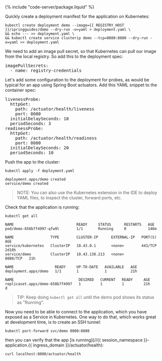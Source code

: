 
{% include "code-server/package.liquid" %}

Quickly create a deployment manifest for the application on Kubernetes:

```execute
kubectl create deployment demo --image={{ REGISTRY_HOST }}/springguides/demo --dry-run -o=yaml > deployment.yaml \
&& echo --- >> deployment.yaml \
&& kubectl create service clusterip demo --tcp=8080:8080 --dry-run -o=yaml >> deployment.yaml
```

We need to add an image pull secret, so that Kubernetes can pull our image from the local registry. So add this to the deployment spec:

<pre class="pastable" data-file="/home/eduk8s/exercises/demo/deployment.yaml" data-yaml-path="spec">
imagePullSecrets:
  - name: registry-credentials
</pre>

Let's add some configuration to the deployment for probes, as would be typical for an app using Spring Boot actuators. Add this YAML snippet to the container spec:

<pre class="pastable" data-file="/home/eduk8s/exercises/demo/deployment.yaml" data-yaml-path="spec.template.spec.containers[0]">
livenessProbe:
  httpGet:
    path: /actuator/health/liveness
    port: 8080
  initialDelaySeconds: 10
  periodSeconds: 3
readinessProbe:
  httpGet:
    path: /actuator/health/readiness
    port: 8080
  initialDelaySeconds: 20
  periodSeconds: 10
</pre>

Push the app to the cluster:

```execute
kubectl apply -f deployment.yaml
```

```
deployment.apps/demo created
service/demo created
```

> NOTE: You can also use the Kubernetes extension in the IDE to deploy YAML files, to inspect the cluster, forward ports, etc.

Check that the application is running:

```execute
kubectl get all
```

```
NAME                             READY     STATUS      RESTARTS   AGE
pod/demo-658b7f4997-qfw9l        1/1       Running     0          146m

NAME                 TYPE        CLUSTER-IP      EXTERNAL-IP   PORT(S)    AGE
service/kubernetes   ClusterIP   10.43.0.1       <none>        443/TCP    2d18h
service/demo         ClusterIP   10.43.138.213   <none>        8080/TCP   21h

NAME                   READY     UP-TO-DATE   AVAILABLE   AGE
deployment.apps/demo   1/1       1            1           21h

NAME                              DESIRED   CURRENT   READY     AGE
replicaset.apps/demo-658b7f4997   1         1         1         21h
d
```

> TIP: Keep doing `kubectl get all` until the demo pod shows its status as "Running".

Now you need to be able to connect to the application, which you have exposed as a Service in Kubernetes. One way to do that, which works great at development time, is to create an SSH tunnel:

```execute
kubectl port-forward svc/demo 8080:8080
```

then you can verify that the app [is running](//{{ session_namespace }}-application.{{ ingress_domain }}/actuator/health):

```execute-2
curl localhost:8080/actuator/health
```